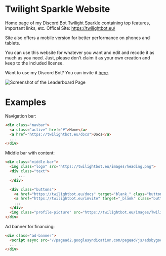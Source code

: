 # Twilight Sparkle Website
Home page of my Discord Bot [Twilight Sparkle](https://twilightbot.eu/invite) containing top features, important links, etc.
Offical Site: https://twilightbot.eu/

Site also offers a mobile version for better performance on phones and tablets.

You can use this website for whatever you want and edit and recode it as much as you need.
Just, please don't claim it as your own creation and keep to the included license.

Want to use my Discord Bot? You can invite it [here](https://twilightbot.eu/invite).

![Screenshot of the Leaderboard Page](https://twilightbot.eu/images/Screenshot-Homepage.png)

# Examples

Navigation bar:
```html
<div class="navbar">
  <a class="active" href="#">Home</a>
  <a href="https://twilightbot.eu/docs">Docs</a>
  ...
</div>
```

Middle bar with content:
```html
<div class="middle-bar">
  <img class="logo" src="https://twilightbot.eu/images/heading.png">      
  <div class="text">
      ...
  </div>

  <div class="buttons">
    <a href="https://twilightbot.eu/docs" target="blank_" class="button">Docs</a>
    <a href="https://twilightbot.eu/invite" target="_blank" class="button">Invite</a>
    ...            
  </div>
  <img class="profile-picture" src="https://twilightbot.eu/images/Twilight-Small.png">
</div>
```

Ad banner for financing:
```html
<div class="ad-banner">
  <script async src="//pagead2.googlesyndication.com/pagead/js/adsbygoogle.js"></script>
  ...
</div>
```